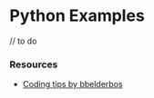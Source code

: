 # Python Examples

// to do

### Resources

- [Coding tips by bbelderbos](https://github.com/bbelderbos/bobcodesit)
